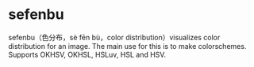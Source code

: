 # sefenbu

sefenbu（色分布，sè fēn bù，color distribution）visualizes color distribution for an image. The main use for this is to make colorschemes. Supports OKHSV, OKHSL, HSLuv, HSL and HSV.
